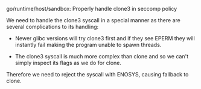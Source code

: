 go/runtime/host/sandbox: Properly handle clone3 in seccomp policy

We need to handle the clone3 syscall in a special manner as there are
several complications to its handling:

- Newer glibc versions will try clone3 first and if they see EPERM they
  will instantly fail making the program unable to spawn threads.

- The clone3 syscall is much more complex than clone and so we can't
  simply inspect its flags as we do for clone.

Therefore we need to reject the syscall with ENOSYS, causing fallback to
clone.
